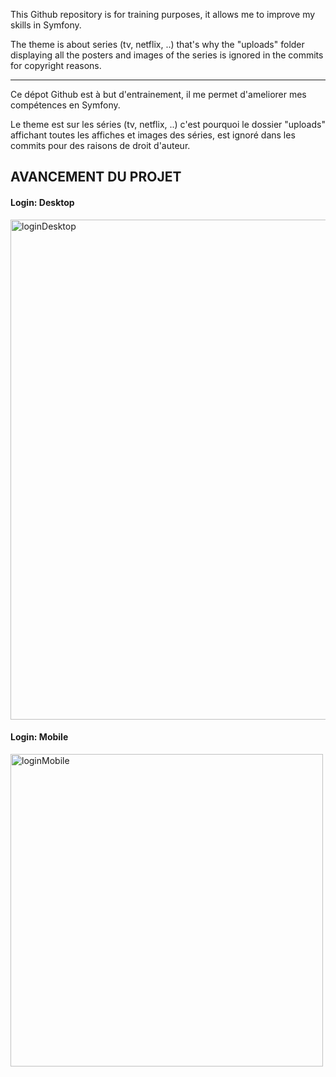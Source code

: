 This Github repository is for training purposes, it allows me to improve my skills in Symfony.

The theme is about series (tv, netflix, ..) that's why the "uploads" folder displaying all the posters and images of the series is ignored in the commits for copyright reasons.

---------------------------

Ce dépot Github est à but d'entrainement, il me permet d'ameliorer mes compétences en Symfony.

Le theme est sur les séries (tv, netflix, ..) c'est pourquoi le dossier "uploads" affichant toutes les affiches et images des séries, est ignoré dans les commits pour des raisons de droit d'auteur.

<h2>AVANCEMENT DU PROJET</h2>

<h4>Login: Desktop</h4>
<img width="800" alt="loginDesktop" src="https://user-images.githubusercontent.com/66420167/106389290-e32bf680-63e2-11eb-9ad2-183f10cbc2bf.jpg">

<h4>Login: Mobile</h4>
<img width="500" alt="loginMobile" src="https://user-images.githubusercontent.com/66420167/106389355-2b4b1900-63e3-11eb-90fd-a1521ba3d860.jpg">

